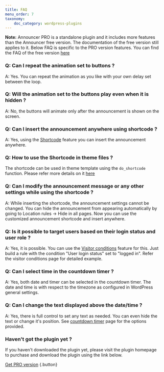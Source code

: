 ```yaml
---
title: FAQ
menu_order: 7
taxonomy:
    doc_category: wordpress-plugins
---
```


__Note:__ Announcer PRO is a standalone plugin and it includes more features than the Announcer free version. The documentation of the free version still applies to it. Below FAQ is specific to the PRO version features. You can find the FAQ of the free version [here](../faq.md)

### Q: Can I repeat the animation set to buttons ?

A: Yes. You can repeat the animation as you like with your own delay set between the loop.

### Q: Will the animation set to the buttons play even when it is hidden ?

A: No, the buttons will animate only after the announcement is shown on the screen.

### Q: Can I insert the announcement anywhere using shortcode ?

A: Yes, using the [Shortcode](./shortcodes.md) feature you can insert the announcement anywhere.

### Q: How to use the Shortcode in theme files ?

The shortcode can be used in theme template using the `do_shortcode` function. Please refer more details on it [here](https://developer.wordpress.org/reference/functions/do_shortcode/)

### Q: Can I modify the announcement message or any other settings while using the shortcode ?

A: While inserting the shortcode, the announcement settings cannot be changed. You can hide the announcement from appearing automatically by going to Location rules -> Hide in all pages. Now you can use the customized announcement shortcode and insert anywhere.

### Q: Is it possible to target users based on their login status and user role ?

A: Yes, it is possible. You can use the [Visitor conditions](./visitor-conditions.md) feature for this. Just build a rule with the condition "User login status" set to "logged in". Refer the visitor conditions page for detailed example.

### Q: Can I select time in the countdown timer ?

A: Yes, both date and timer can be selected in the countdown timer. The date and time is with respect to the timezone as configured in WordPress general settings.

### Q: Can I change the text displayed above the date/time ?

A: Yes, there is full control to set any text as needed. You can even hide the text or change it's position. See [countdown timer](./countdown-timer.md) page for the options provided.

### Haven't got the plugin yet ?

If you haven't downloaded the plugin yet, please visit the plugin homepage to purchase and download the plugin using the link below.

[Get PRO version](https://www.aakashweb.com/wordpress-plugins/announcer/?utm_source=doc&utm_medium=faq&utm_campaign=ancr-pro#pro) {.button}